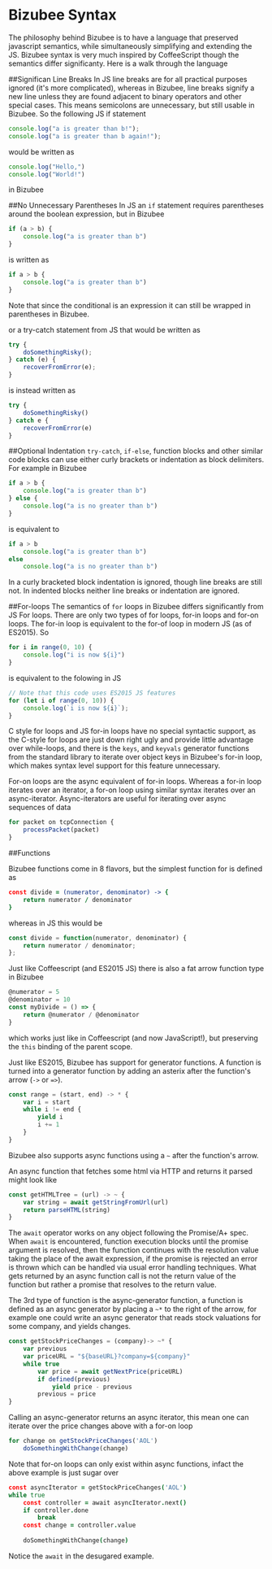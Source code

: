 # Bizubee Syntax

The philosophy behind Bizubee is to have a language that preserved javascript semantics, while simultaneously simplifying and extending the JS. Bizubee syntax is very much inspired by CoffeeScript though the semantics differ significanty.  Here is a walk through the language

##Significan Line Breaks
In JS line breaks are for all practical purposes ignored (it's more complicated), whereas in Bizubee, line breaks signify a new line unless they are found adjacent to binary operators and other special cases. This means semicolons are unnecessary, but still usable in Bizubee. So the following JS if statement
```js
console.log("a is greater than b!");
console.log("a is greater than b again!");
```

would be written as

```js
console.log("Hello,")
console.log("World!")
```

in Bizubee

##No Unnecessary Parentheses
In JS an `if` statement requires parentheses around the boolean expression, but in Bizubee
```js
if (a > b) {
	console.log("a is greater than b")
}
```

is written as

```js
if a > b {
	console.log("a is greater than b")
}
```

Note that since the conditional is an expression it can still be wrapped in parentheses in Bizubee.

or a try-catch statement from JS that would be written as

```js
try {
	doSomethingRisky();
} catch (e) {
	recoverFromError(e);
}
```
is instead written as

```js
try {
	doSomethingRisky()
} catch e {
	recoverFromError(e)
}
```


##Optional Indentation
`try-catch`, `if-else`,  function blocks and other similar code blocks can use either curly brackets or indentation as block delimiters. For example in Bizubee

```js
if a > b {
	console.log("a is greater than b")
} else {
	console.log("a is no greater than b")
}
```

is equivalent to

```js
if a > b
	console.log("a is greater than b")
else
	console.log("a is no greater than b")
```

In a curly bracketed block indentation is ignored, though line breaks are still not. In indented blocks neither line breaks or indentation are ignored.

##For-loops
The semantics of `for` loops in Bizubee differs significantly from JS For loops. There are only two types of for loops, for-in loops and for-on loops. The for-in loop is equivalent to the for-of loop in modern JS (as of ES2015). So

```js
for i in range(0, 10) {
	console.log("i is now ${i}")
}
```

is equivalent to the folowing in JS

```js
// Note that this code uses ES2015 JS features
for (let i of range(0, 10)) {
	console.log(`i is now ${i}`);
}
```

C style for loops and JS for-in loops have no special syntactic support, as the C-style for loops are just down right ugly and provide little advantage over while-loops, and there is the `keys`, and `keyvals` generator functions from the standard library to iterate over object keys in Bizubee's for-in loop, which makes syntax level support for this feature unnecessary.

For-on loops are the async equivalent of for-in loops. Whereas a for-in loop iterates over an iterator, a for-on loop using similar syntax iterates over an async-iterator. Async-iterators are useful for iterating over async sequences of data

```js
for packet on tcpConnection {
	processPacket(packet)
}
```

##Functions

Bizubee functions come in 8 flavors, but the simplest function for is defined as

```coffee
const divide = (numerator, denominator) -> {
	return numerator / denominator
}
```

whereas in JS this would be

```js
const divide = function(numerator, denominator) {
	return numerator / denominator;
};
```

Just like Coffeescript (and ES2015 JS) there is also a fat arrow function type in Bizubee

```js
@numerator = 5
@denominator = 10
const myDivide = () => {
	return @numerator / @denominator
}
```

which works just like in Coffeescript (and now JavaScript!), but preserving the `this` binding of the parent scope.

Just like ES2015, Bizubee has support for generator functions. A function is turned into a generator function by adding an asterix after the function's arrow (`->` or `=>`).

```js
const range = (start, end) -> * {
	var i = start
	while i != end {
		yield i
		i += 1
	}
}
```

Bizubee also supports async functions using a `~` after the function's arrow. 

An async function that fetches some html via HTTP and returns it parsed might look like

```js
const getHTMLTree = (url) -> ~ {
	var string = await getStringFromUrl(url)
	return parseHTML(string)
}
```

The `await` operator works on any object following the Promise/A+ spec. When `await` is encountered, function execution blocks until the promise argument is resolved, then the function continues with the resolution value taking the place of the await expression, if the promise is rejected an error is thrown which can be handled via usual error handling techniques. What gets returned by an async function call is not the return value of the function but rather a promise that resolves to the return value.

The 3rd type of function is the async-generator function, a function is defined as an async generator by placing a `~*` to the right of the arrow, for example one could write an async generator that reads stock valuations for some company, and yields changes.

```js
const getStockPriceChanges = (company)-> ~* {
	var previous
	var priceURL = "${baseURL}?company=${company}"
	while true
		var price = await getNextPrice(priceURL)
		if defined(previous)
			yield price - previous
		previous = price
}
```

Calling an async-generator returns an async iterator, this mean one can iterate over the price changes above with a for-on loop

```js
for change on getStockPriceChanges('AOL')
	doSomethingWithChange(change)
```

Note that for-on loops can only exist within async functions, infact the above example is just sugar over 

```coffee
const asyncIterator = getStockPriceChanges('AOL')
while true
	const controller = await asyncIterator.next()
	if controller.done
		break
	const change = controller.value
	
	doSomethingWithChange(change)
```

Notice the `await` in the desugared example.